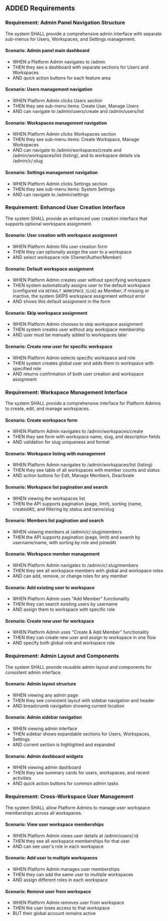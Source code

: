 ## ADDED Requirements

### Requirement: Admin Panel Navigation Structure

The system SHALL provide a comprehensive admin interface with separate sub-menus for Users, Workspaces, and Settings management.

#### Scenario: Admin panel main dashboard

- WHEN a Platform Admin navigates to /admin
- THEN they see a dashboard with separate sections for Users and Workspaces
- AND quick action buttons for each feature area

#### Scenario: Users management navigation

- WHEN Platform Admin clicks Users section
- THEN they see sub-menu items: Create User, Manage Users
- AND can navigate to /admin/users/create and /admin/users/list

#### Scenario: Workspaces management navigation

- WHEN Platform Admin clicks Workspaces section
- THEN they see sub-menu items: Create Workspace, Manage Workspaces
- AND can navigate to /admin/workspaces/create and /admin/workspaces/list (listing), and to workspace details via /admin/c/:slug

#### Scenario: Settings management navigation

- WHEN Platform Admin clicks Settings section
- THEN they see sub-menu items: System Settings
- AND can navigate to /admin/settings

### Requirement: Enhanced User Creation Interface

The system SHALL provide an enhanced user creation interface that supports optional workspace assignment.

#### Scenario: User creation with workspace assignment

- WHEN Platform Admin fills user creation form
- THEN they can optionally assign the user to a workspace
- AND select workspace role (Owner/Author/Member)

#### Scenario: Default workspace assignment

- WHEN Platform Admin creates user without specifying workspace
- THEN system automatically assigns user to the default workspace (configured via `DEFAULT_WORKSPACE_SLUG`) as Member; if missing or inactive, the system SKIPS workspace assignment without error
- AND shows this default assignment in the form

#### Scenario: Skip workspace assignment

- WHEN Platform Admin chooses to skip workspace assignment
- THEN system creates user without any workspace membership
- AND user must be manually added to workspaces later

#### Scenario: Create new user for specific workspace

- WHEN Platform Admin selects specific workspace and role
- THEN system creates global user and adds them to workspace with specified role
- AND returns confirmation of both user creation and workspace assignment

### Requirement: Workspace Management Interface

The system SHALL provide a comprehensive interface for Platform Admins to create, edit, and manage workspaces.

#### Scenario: Create workspace form

- WHEN Platform Admin navigates to /admin/workspaces/create
- THEN they see form with workspace name, slug, and description fields
- AND validation for slug uniqueness and format

#### Scenario: Workspace listing with management

- WHEN Platform Admin navigates to /admin/workspaces/list (listing)
- THEN they see table of all workspaces with member counts and status
- AND action buttons for Edit, Manage Members, Deactivate

#### Scenario: Workspace list pagination and search

- WHEN viewing the workspaces list
- THEN the API supports pagination (page, limit), sorting (name, createdAt), and filtering by status and name/slug

#### Scenario: Members list pagination and search

- WHEN viewing members at /admin/c/:slug/members
- THEN the API supports pagination (page, limit) and search by username/name, with sorting by role and joinedAt

#### Scenario: Workspace member management

- WHEN Platform Admin navigates to /admin/c/:slug/members
- THEN they see all workspace members with global and workspace roles
- AND can add, remove, or change roles for any member

#### Scenario: Add existing user to workspace

- WHEN Platform Admin uses "Add Member" functionality
- THEN they can search existing users by username
- AND assign them to workspace with specific role

#### Scenario: Create new user for workspace

- WHEN Platform Admin uses "Create & Add Member" functionality
- THEN they can create new user and assign to workspace in one flow
- AND specify both global role and workspace role

### Requirement: Admin Layout and Components

The system SHALL provide reusable admin layout and components for consistent admin interface.

#### Scenario: Admin layout structure

- WHEN viewing any admin page
- THEN they see consistent layout with sidebar navigation and header
- AND breadcrumb navigation showing current location

#### Scenario: Admin sidebar navigation

- WHEN viewing admin interface
- THEN sidebar shows expandable sections for Users, Workspaces, Settings
- AND current section is highlighted and expanded

#### Scenario: Admin dashboard widgets

- WHEN viewing admin dashboard
- THEN they see summary cards for users, workspaces, and recent activities
- AND quick action buttons for common admin tasks

### Requirement: Cross-Workspace User Management

The system SHALL allow Platform Admins to manage user workspace memberships across all workspaces.

#### Scenario: View user workspace memberships

- WHEN Platform Admin views user details at /admin/users/:id
- THEN they see all workspace memberships for that user
- AND can see user's role in each workspace

#### Scenario: Add user to multiple workspaces

- WHEN Platform Admin manages user memberships
- THEN they can add the same user to multiple workspaces
- AND assign different roles in each workspace

#### Scenario: Remove user from workspace

- WHEN Platform Admin removes user from workspace
- THEN the user loses access to that workspace
- BUT their global account remains active

